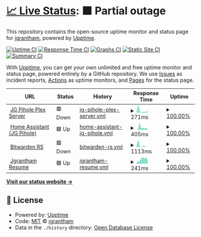 # [📈 Live Status](https://hyukishi.github.io/uptime): <!--live status--> **🟧 Partial outage**

This repository contains the open-source uptime monitor and status page for [jgrantham](https://hyukishi.github.io/uptime), powered by [Upptime](https://github.com/upptime/upptime).

[![Uptime CI](https://github.com/hyukishi/uptime/workflows/Uptime%20CI/badge.svg)](https://github.com/hyukishi/uptime/actions?query=workflow%3A%22Uptime+CI%22)
[![Response Time CI](https://github.com/hyukishi/uptime/workflows/Response%20Time%20CI/badge.svg)](https://github.com/hyukishi/uptime/actions?query=workflow%3A%22Response+Time+CI%22)
[![Graphs CI](https://github.com/hyukishi/uptime/workflows/Graphs%20CI/badge.svg)](https://github.com/hyukishi/uptime/actions?query=workflow%3A%22Graphs+CI%22)
[![Static Site CI](https://github.com/hyukishi/uptime/workflows/Static%20Site%20CI/badge.svg)](https://github.com/hyukishi/uptime/actions?query=workflow%3A%22Static+Site+CI%22)
[![Summary CI](https://github.com/hyukishi/uptime/workflows/Summary%20CI/badge.svg)](https://github.com/hyukishi/uptime/actions?query=workflow%3A%22Summary+CI%22)

With [Upptime](https://upptime.js.org), you can get your own unlimited and free uptime monitor and status page, powered entirely by a GitHub repository. We use [Issues](https://github.com/hyukishi/uptime/issues) as incident reports, [Actions](https://github.com/hyukishi/uptime/actions) as uptime monitors, and [Pages](https://hyukishi.github.io/uptime) for the status page.

<!--start: status pages-->
<!-- This summary is generated by Upptime (https://github.com/upptime/upptime) -->
<!-- Do not edit this manually, your changes will be overwritten -->
<!-- prettier-ignore -->
| URL | Status | History | Response Time | Uptime |
| --- | ------ | ------- | ------------- | ------ |
| <img alt="" src="https://favicons.githubusercontent.com/plex.jgpihole.tk" height="13"> [JG Pihole Plex Server](https://plex.jgpihole.tk) | 🟥 Down | [jg-pihole-plex-server.yml](https://github.com/hyukishi/upptime/commits/HEAD/history/jg-pihole-plex-server.yml) | <details><summary><img alt="Response time graph" src="./graphs/jg-pihole-plex-server/response-time-week.png" height="20"> 271ms</summary><br><a href="https://hyukishi.github.io/upptime/history/jg-pihole-plex-server"><img alt="Response time 674" src="https://img.shields.io/endpoint?url=https%3A%2F%2Fraw.githubusercontent.com%2Fhyukishi%2Fupptime%2FHEAD%2Fapi%2Fjg-pihole-plex-server%2Fresponse-time.json"></a><br><a href="https://hyukishi.github.io/upptime/history/jg-pihole-plex-server"><img alt="24-hour response time 245" src="https://img.shields.io/endpoint?url=https%3A%2F%2Fraw.githubusercontent.com%2Fhyukishi%2Fupptime%2FHEAD%2Fapi%2Fjg-pihole-plex-server%2Fresponse-time-day.json"></a><br><a href="https://hyukishi.github.io/upptime/history/jg-pihole-plex-server"><img alt="7-day response time 271" src="https://img.shields.io/endpoint?url=https%3A%2F%2Fraw.githubusercontent.com%2Fhyukishi%2Fupptime%2FHEAD%2Fapi%2Fjg-pihole-plex-server%2Fresponse-time-week.json"></a><br><a href="https://hyukishi.github.io/upptime/history/jg-pihole-plex-server"><img alt="30-day response time 849" src="https://img.shields.io/endpoint?url=https%3A%2F%2Fraw.githubusercontent.com%2Fhyukishi%2Fupptime%2FHEAD%2Fapi%2Fjg-pihole-plex-server%2Fresponse-time-month.json"></a><br><a href="https://hyukishi.github.io/upptime/history/jg-pihole-plex-server"><img alt="1-year response time 674" src="https://img.shields.io/endpoint?url=https%3A%2F%2Fraw.githubusercontent.com%2Fhyukishi%2Fupptime%2FHEAD%2Fapi%2Fjg-pihole-plex-server%2Fresponse-time-year.json"></a></details> | <details><summary><a href="https://hyukishi.github.io/upptime/history/jg-pihole-plex-server">100.00%</a></summary><a href="https://hyukishi.github.io/upptime/history/jg-pihole-plex-server"><img alt="All-time uptime 100.00%" src="https://img.shields.io/endpoint?url=https%3A%2F%2Fraw.githubusercontent.com%2Fhyukishi%2Fupptime%2FHEAD%2Fapi%2Fjg-pihole-plex-server%2Fuptime.json"></a><br><a href="https://hyukishi.github.io/upptime/history/jg-pihole-plex-server"><img alt="24-hour uptime 100.00%" src="https://img.shields.io/endpoint?url=https%3A%2F%2Fraw.githubusercontent.com%2Fhyukishi%2Fupptime%2FHEAD%2Fapi%2Fjg-pihole-plex-server%2Fuptime-day.json"></a><br><a href="https://hyukishi.github.io/upptime/history/jg-pihole-plex-server"><img alt="7-day uptime 100.00%" src="https://img.shields.io/endpoint?url=https%3A%2F%2Fraw.githubusercontent.com%2Fhyukishi%2Fupptime%2FHEAD%2Fapi%2Fjg-pihole-plex-server%2Fuptime-week.json"></a><br><a href="https://hyukishi.github.io/upptime/history/jg-pihole-plex-server"><img alt="30-day uptime 100.00%" src="https://img.shields.io/endpoint?url=https%3A%2F%2Fraw.githubusercontent.com%2Fhyukishi%2Fupptime%2FHEAD%2Fapi%2Fjg-pihole-plex-server%2Fuptime-month.json"></a><br><a href="https://hyukishi.github.io/upptime/history/jg-pihole-plex-server"><img alt="1-year uptime 100.00%" src="https://img.shields.io/endpoint?url=https%3A%2F%2Fraw.githubusercontent.com%2Fhyukishi%2Fupptime%2FHEAD%2Fapi%2Fjg-pihole-plex-server%2Fuptime-year.json"></a></details>
| <img alt="" src="https://favicons.githubusercontent.com/jgpihole.duckdns.org" height="13"> [Home Assistant (JG Pihole)](https://jgpihole.duckdns.org) | 🟩 Up | [home-assistant-jg-pihole.yml](https://github.com/hyukishi/upptime/commits/HEAD/history/home-assistant-jg-pihole.yml) | <details><summary><img alt="Response time graph" src="./graphs/home-assistant-jg-pihole/response-time-week.png" height="20"> 405ms</summary><br><a href="https://hyukishi.github.io/upptime/history/home-assistant-jg-pihole"><img alt="Response time 416" src="https://img.shields.io/endpoint?url=https%3A%2F%2Fraw.githubusercontent.com%2Fhyukishi%2Fupptime%2FHEAD%2Fapi%2Fhome-assistant-jg-pihole%2Fresponse-time.json"></a><br><a href="https://hyukishi.github.io/upptime/history/home-assistant-jg-pihole"><img alt="24-hour response time 190" src="https://img.shields.io/endpoint?url=https%3A%2F%2Fraw.githubusercontent.com%2Fhyukishi%2Fupptime%2FHEAD%2Fapi%2Fhome-assistant-jg-pihole%2Fresponse-time-day.json"></a><br><a href="https://hyukishi.github.io/upptime/history/home-assistant-jg-pihole"><img alt="7-day response time 405" src="https://img.shields.io/endpoint?url=https%3A%2F%2Fraw.githubusercontent.com%2Fhyukishi%2Fupptime%2FHEAD%2Fapi%2Fhome-assistant-jg-pihole%2Fresponse-time-week.json"></a><br><a href="https://hyukishi.github.io/upptime/history/home-assistant-jg-pihole"><img alt="30-day response time 480" src="https://img.shields.io/endpoint?url=https%3A%2F%2Fraw.githubusercontent.com%2Fhyukishi%2Fupptime%2FHEAD%2Fapi%2Fhome-assistant-jg-pihole%2Fresponse-time-month.json"></a><br><a href="https://hyukishi.github.io/upptime/history/home-assistant-jg-pihole"><img alt="1-year response time 416" src="https://img.shields.io/endpoint?url=https%3A%2F%2Fraw.githubusercontent.com%2Fhyukishi%2Fupptime%2FHEAD%2Fapi%2Fhome-assistant-jg-pihole%2Fresponse-time-year.json"></a></details> | <details><summary><a href="https://hyukishi.github.io/upptime/history/home-assistant-jg-pihole">100.00%</a></summary><a href="https://hyukishi.github.io/upptime/history/home-assistant-jg-pihole"><img alt="All-time uptime 99.69%" src="https://img.shields.io/endpoint?url=https%3A%2F%2Fraw.githubusercontent.com%2Fhyukishi%2Fupptime%2FHEAD%2Fapi%2Fhome-assistant-jg-pihole%2Fuptime.json"></a><br><a href="https://hyukishi.github.io/upptime/history/home-assistant-jg-pihole"><img alt="24-hour uptime 100.00%" src="https://img.shields.io/endpoint?url=https%3A%2F%2Fraw.githubusercontent.com%2Fhyukishi%2Fupptime%2FHEAD%2Fapi%2Fhome-assistant-jg-pihole%2Fuptime-day.json"></a><br><a href="https://hyukishi.github.io/upptime/history/home-assistant-jg-pihole"><img alt="7-day uptime 100.00%" src="https://img.shields.io/endpoint?url=https%3A%2F%2Fraw.githubusercontent.com%2Fhyukishi%2Fupptime%2FHEAD%2Fapi%2Fhome-assistant-jg-pihole%2Fuptime-week.json"></a><br><a href="https://hyukishi.github.io/upptime/history/home-assistant-jg-pihole"><img alt="30-day uptime 100.00%" src="https://img.shields.io/endpoint?url=https%3A%2F%2Fraw.githubusercontent.com%2Fhyukishi%2Fupptime%2FHEAD%2Fapi%2Fhome-assistant-jg-pihole%2Fuptime-month.json"></a><br><a href="https://hyukishi.github.io/upptime/history/home-assistant-jg-pihole"><img alt="1-year uptime 99.69%" src="https://img.shields.io/endpoint?url=https%3A%2F%2Fraw.githubusercontent.com%2Fhyukishi%2Fupptime%2FHEAD%2Fapi%2Fhome-assistant-jg-pihole%2Fuptime-year.json"></a></details>
| <img alt="" src="https://favicons.githubusercontent.com/bitwarden.jgpihole.tk" height="13"> [Bitwarden RS](https://bitwarden.jgpihole.tk) | 🟥 Down | [bitwarden-rs.yml](https://github.com/hyukishi/upptime/commits/HEAD/history/bitwarden-rs.yml) | <details><summary><img alt="Response time graph" src="./graphs/bitwarden-rs/response-time-week.png" height="20"> 1113ms</summary><br><a href="https://hyukishi.github.io/upptime/history/bitwarden-rs"><img alt="Response time 504" src="https://img.shields.io/endpoint?url=https%3A%2F%2Fraw.githubusercontent.com%2Fhyukishi%2Fupptime%2FHEAD%2Fapi%2Fbitwarden-rs%2Fresponse-time.json"></a><br><a href="https://hyukishi.github.io/upptime/history/bitwarden-rs"><img alt="24-hour response time 239" src="https://img.shields.io/endpoint?url=https%3A%2F%2Fraw.githubusercontent.com%2Fhyukishi%2Fupptime%2FHEAD%2Fapi%2Fbitwarden-rs%2Fresponse-time-day.json"></a><br><a href="https://hyukishi.github.io/upptime/history/bitwarden-rs"><img alt="7-day response time 1113" src="https://img.shields.io/endpoint?url=https%3A%2F%2Fraw.githubusercontent.com%2Fhyukishi%2Fupptime%2FHEAD%2Fapi%2Fbitwarden-rs%2Fresponse-time-week.json"></a><br><a href="https://hyukishi.github.io/upptime/history/bitwarden-rs"><img alt="30-day response time 725" src="https://img.shields.io/endpoint?url=https%3A%2F%2Fraw.githubusercontent.com%2Fhyukishi%2Fupptime%2FHEAD%2Fapi%2Fbitwarden-rs%2Fresponse-time-month.json"></a><br><a href="https://hyukishi.github.io/upptime/history/bitwarden-rs"><img alt="1-year response time 504" src="https://img.shields.io/endpoint?url=https%3A%2F%2Fraw.githubusercontent.com%2Fhyukishi%2Fupptime%2FHEAD%2Fapi%2Fbitwarden-rs%2Fresponse-time-year.json"></a></details> | <details><summary><a href="https://hyukishi.github.io/upptime/history/bitwarden-rs">100.00%</a></summary><a href="https://hyukishi.github.io/upptime/history/bitwarden-rs"><img alt="All-time uptime 100.00%" src="https://img.shields.io/endpoint?url=https%3A%2F%2Fraw.githubusercontent.com%2Fhyukishi%2Fupptime%2FHEAD%2Fapi%2Fbitwarden-rs%2Fuptime.json"></a><br><a href="https://hyukishi.github.io/upptime/history/bitwarden-rs"><img alt="24-hour uptime 100.00%" src="https://img.shields.io/endpoint?url=https%3A%2F%2Fraw.githubusercontent.com%2Fhyukishi%2Fupptime%2FHEAD%2Fapi%2Fbitwarden-rs%2Fuptime-day.json"></a><br><a href="https://hyukishi.github.io/upptime/history/bitwarden-rs"><img alt="7-day uptime 100.00%" src="https://img.shields.io/endpoint?url=https%3A%2F%2Fraw.githubusercontent.com%2Fhyukishi%2Fupptime%2FHEAD%2Fapi%2Fbitwarden-rs%2Fuptime-week.json"></a><br><a href="https://hyukishi.github.io/upptime/history/bitwarden-rs"><img alt="30-day uptime 100.00%" src="https://img.shields.io/endpoint?url=https%3A%2F%2Fraw.githubusercontent.com%2Fhyukishi%2Fupptime%2FHEAD%2Fapi%2Fbitwarden-rs%2Fuptime-month.json"></a><br><a href="https://hyukishi.github.io/upptime/history/bitwarden-rs"><img alt="1-year uptime 100.00%" src="https://img.shields.io/endpoint?url=https%3A%2F%2Fraw.githubusercontent.com%2Fhyukishi%2Fupptime%2FHEAD%2Fapi%2Fbitwarden-rs%2Fuptime-year.json"></a></details>
| <img alt="" src="https://favicons.githubusercontent.com/jgrantham.duckdns.org" height="13"> [Jgrantham Resume](https://jgrantham.duckdns.org) | 🟩 Up | [jgrantham-resume.yml](https://github.com/hyukishi/upptime/commits/HEAD/history/jgrantham-resume.yml) | <details><summary><img alt="Response time graph" src="./graphs/jgrantham-resume/response-time-week.png" height="20"> 241ms</summary><br><a href="https://hyukishi.github.io/upptime/history/jgrantham-resume"><img alt="Response time 260" src="https://img.shields.io/endpoint?url=https%3A%2F%2Fraw.githubusercontent.com%2Fhyukishi%2Fupptime%2FHEAD%2Fapi%2Fjgrantham-resume%2Fresponse-time.json"></a><br><a href="https://hyukishi.github.io/upptime/history/jgrantham-resume"><img alt="24-hour response time 178" src="https://img.shields.io/endpoint?url=https%3A%2F%2Fraw.githubusercontent.com%2Fhyukishi%2Fupptime%2FHEAD%2Fapi%2Fjgrantham-resume%2Fresponse-time-day.json"></a><br><a href="https://hyukishi.github.io/upptime/history/jgrantham-resume"><img alt="7-day response time 241" src="https://img.shields.io/endpoint?url=https%3A%2F%2Fraw.githubusercontent.com%2Fhyukishi%2Fupptime%2FHEAD%2Fapi%2Fjgrantham-resume%2Fresponse-time-week.json"></a><br><a href="https://hyukishi.github.io/upptime/history/jgrantham-resume"><img alt="30-day response time 218" src="https://img.shields.io/endpoint?url=https%3A%2F%2Fraw.githubusercontent.com%2Fhyukishi%2Fupptime%2FHEAD%2Fapi%2Fjgrantham-resume%2Fresponse-time-month.json"></a><br><a href="https://hyukishi.github.io/upptime/history/jgrantham-resume"><img alt="1-year response time 260" src="https://img.shields.io/endpoint?url=https%3A%2F%2Fraw.githubusercontent.com%2Fhyukishi%2Fupptime%2FHEAD%2Fapi%2Fjgrantham-resume%2Fresponse-time-year.json"></a></details> | <details><summary><a href="https://hyukishi.github.io/upptime/history/jgrantham-resume">100.00%</a></summary><a href="https://hyukishi.github.io/upptime/history/jgrantham-resume"><img alt="All-time uptime 100.00%" src="https://img.shields.io/endpoint?url=https%3A%2F%2Fraw.githubusercontent.com%2Fhyukishi%2Fupptime%2FHEAD%2Fapi%2Fjgrantham-resume%2Fuptime.json"></a><br><a href="https://hyukishi.github.io/upptime/history/jgrantham-resume"><img alt="24-hour uptime 100.00%" src="https://img.shields.io/endpoint?url=https%3A%2F%2Fraw.githubusercontent.com%2Fhyukishi%2Fupptime%2FHEAD%2Fapi%2Fjgrantham-resume%2Fuptime-day.json"></a><br><a href="https://hyukishi.github.io/upptime/history/jgrantham-resume"><img alt="7-day uptime 100.00%" src="https://img.shields.io/endpoint?url=https%3A%2F%2Fraw.githubusercontent.com%2Fhyukishi%2Fupptime%2FHEAD%2Fapi%2Fjgrantham-resume%2Fuptime-week.json"></a><br><a href="https://hyukishi.github.io/upptime/history/jgrantham-resume"><img alt="30-day uptime 100.00%" src="https://img.shields.io/endpoint?url=https%3A%2F%2Fraw.githubusercontent.com%2Fhyukishi%2Fupptime%2FHEAD%2Fapi%2Fjgrantham-resume%2Fuptime-month.json"></a><br><a href="https://hyukishi.github.io/upptime/history/jgrantham-resume"><img alt="1-year uptime 100.00%" src="https://img.shields.io/endpoint?url=https%3A%2F%2Fraw.githubusercontent.com%2Fhyukishi%2Fupptime%2FHEAD%2Fapi%2Fjgrantham-resume%2Fuptime-year.json"></a></details>

<!--end: status pages-->

[**Visit our status website →**](https://hyukishi.github.io/uptime)

## 📄 License

- Powered by: [Upptime](https://github.com/upptime/upptime)
- Code: [MIT](./LICENSE) © [jgrantham](https://hyukishi.github.io/uptime)
- Data in the `./history` directory: [Open Database License](https://opendatacommons.org/licenses/odbl/1-0/)

